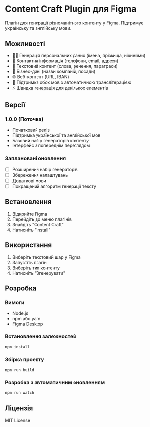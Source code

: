 # Content Craft Plugin для Figma

Плагін для генерації різноманітного контенту у Figma. Підтримує українську та англійську мови.

## Можливості

- 🧑‍💼 Генерація персональних даних (імена, прізвища, нікнейми)
- 📱 Контактна інформація (телефони, email, адреси)
- 📝 Текстовий контент (слова, речення, параграфи)
- 🏢 Бізнес-дані (назви компаній, посади)
- 🌐 Веб-контент (URL, IBAN)
- 🎨 Підтримка обох мов з автоматичною транслітерацією
- ⚡️ Швидка генерація для декількох елементів

## Версії

### 1.0.0 (Поточна)
- Початковий реліз
- Підтримка української та англійської мов
- Базовий набір генераторів контенту
- Інтерфейс з попереднім переглядом

### Заплановані оновлення
- [ ] Розширений набір генераторів
- [ ] Збереження налаштувань
- [ ] Додаткові мови
- [ ] Покращений алгоритм генерації тексту

## Встановлення

1. Відкрийте Figma
2. Перейдіть до меню плагінів
3. Знайдіть "Content Craft"
4. Натисніть "Install"

## Використання

1. Виберіть текстовий шар у Figma
2. Запустіть плагін
3. Виберіть тип контенту
4. Натисніть "Згенерувати"

## Розробка

### Вимоги
- Node.js
- npm або yarn
- Figma Desktop

### Встановлення залежностей
```bash
npm install
```

### Збірка проекту
```bash
npm run build
```

### Розробка з автоматичним оновленням
```bash
npm run watch
```

## Ліцензія

MIT License
